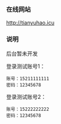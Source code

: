 ### 在线网站

http://tianyuhao.icu


### 说明

后台暂未开发

登录测试账号1：

```
账号：15211111111
密码：12345678
```

登录测试账号2：

```
账号：15222222222
密码：12345678
```

